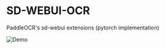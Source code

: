 # SD-WEBUI-OCR
PaddleOCR's sd-webui extensions (pytorch implementation)

![Demo](https://raw.githubusercontent.com/SpenserCai/sd-webui-ocr/doc/images/demo.png)


